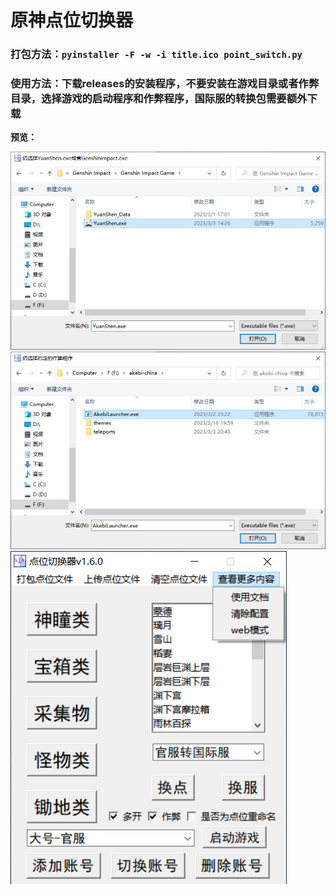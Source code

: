 # 原神点位切换器
### 打包方法：```pyinstaller -F -w -i title.ico point_switch.py```
### 使用方法：下载releases的安装程序，不要安装在游戏目录或者作弊目录，选择游戏的启动程序和作弊程序，国际服的转换包需要额外下载
**预览：**

![1](1.png)
![2](2.png)
![3](preview.png)
